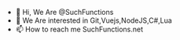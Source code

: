 - 👋 Hi, We Are @SuchFunctions
- 👀 We Are interested in Git,Vuejs,NodeJS,C#,Lua
- 📫 How to reach me SuchFunctions.net

<!---
SuchFunctions/SuchFunctions is a ✨ special ✨ repository because its `README.md` (this file) appears on your GitHub profile.
You can click the Preview link to take a look at your changes.
--->
